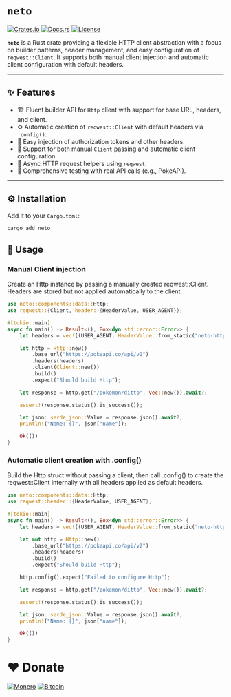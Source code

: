 # `neto`

[![Crates.io](https://img.shields.io/crates/v/neto.svg)](https://crates.io/crates/neto)
[![Docs.rs](https://docs.rs/neto/badge.svg)](https://docs.rs/neto)
[![License](https://img.shields.io/crates/l/neto.svg)](https://github.com/pas2rust/neto/blob/main/LICENSE)

**`neto`** is a Rust crate providing a flexible HTTP client abstraction with a focus on builder patterns, header management, and easy configuration of `reqwest::Client`. It supports both manual client injection and automatic client configuration with default headers.

---

## ✨ Features

- 🏗️ Fluent builder API for `Http` client with support for base URL, headers, and client.
- ⚙️ Automatic creation of `reqwest::Client` with default headers via `.config()`.
- 🔐 Easy injection of authorization tokens and other headers.
- 🔄 Support for both manual `Client` passing and automatic client configuration.
- 🚀 Async HTTP request helpers using `reqwest`.
- 🧪 Comprehensive testing with real API calls (e.g., PokeAPI).

---

## ⚙️ Installation

Add it to your `Cargo.toml`:

```bash
cargo add neto
```

## 🚀 Usage

### Manual Client injection

Create an Http instance by passing a manually created reqwest::Client. Headers are stored but not applied automatically to the client.

```rs
use neto::components::data::Http;
use reqwest::{Client, header::{HeaderValue, USER_AGENT}};

#[tokio::main]
async fn main() -> Result<(), Box<dyn std::error::Error>> {
    let headers = vec![(USER_AGENT, HeaderValue::from_static("neto-http-test/1.0"))];

    let http = Http::new()
        .base_url("https://pokeapi.co/api/v2")
        .headers(headers)
        .client(Client::new())
        .build()
        .expect("Should build Http");

    let response = http.get("/pokemon/ditto", Vec::new()).await?;

    assert!(response.status().is_success());

    let json: serde_json::Value = response.json().await?;
    println!("Name: {}", json["name"]);

    Ok(())
}
```

### Automatic client creation with .config()

Build the Http struct without passing a client, then call .config() to create the reqwest::Client internally with all headers applied as default headers.

```rs
use neto::components::data::Http;
use reqwest::header::{HeaderValue, USER_AGENT};

#[tokio::main]
async fn main() -> Result<(), Box<dyn std::error::Error>> {
    let headers = vec![(USER_AGENT, HeaderValue::from_static("neto-http-test/1.0"))];

    let mut http = Http::new()
        .base_url("https://pokeapi.co/api/v2")
        .headers(headers)
        .build()
        .expect("Should build Http");

    http.config().expect("Failed to configure Http");

    let response = http.get("/pokemon/ditto", Vec::new()).await?;

    assert!(response.status().is_success());

    let json: serde_json::Value = response.json().await?;
    println!("Name: {}", json["name"]);

    Ok(())
}
```

# ❤️ Donate

[![Monero](https://img.shields.io/badge/88NKLkhZf1nTVpaSU6vwG6dwBwb9tFVSM8Lpj3YqdL1PMt8Gm7opV7aUnMYBaAC9Y6a4kfDc3fLGoMVqeSJKNphyLpLdEvC-FF6600?style=flat&logo=monero&logoColor=white)](https://github.com/pas2rust/pas2rust/blob/main/pas-monero-donate.png)
[![Bitcoin](https://img.shields.io/badge/bc1qnlayyh84e9u5pd4m9g9sf4c5zdzswvkmudmdu5-EAB300?style=flat&logo=bitcoin&logoColor=white)](https://github.com/pas2rust/pas2rust/blob/main/pas-bitcoin-donate.png)
